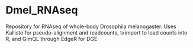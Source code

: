 # Dmel_RNAseq
Repository for RNAseq of whole-body Drosophila melanogaster. Uses Kallisto for pseudo-alignment and readcounts, tximport to load counts into R, and GlmQL through EdgeR for DGE
